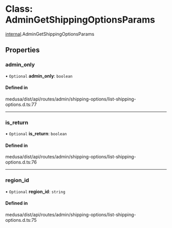 # Class: AdminGetShippingOptionsParams

[internal](../modules/internal-26.md).AdminGetShippingOptionsParams

## Properties

### admin\_only

• `Optional` **admin\_only**: `boolean`

#### Defined in

medusa/dist/api/routes/admin/shipping-options/list-shipping-options.d.ts:77

___

### is\_return

• `Optional` **is\_return**: `boolean`

#### Defined in

medusa/dist/api/routes/admin/shipping-options/list-shipping-options.d.ts:76

___

### region\_id

• `Optional` **region\_id**: `string`

#### Defined in

medusa/dist/api/routes/admin/shipping-options/list-shipping-options.d.ts:75
